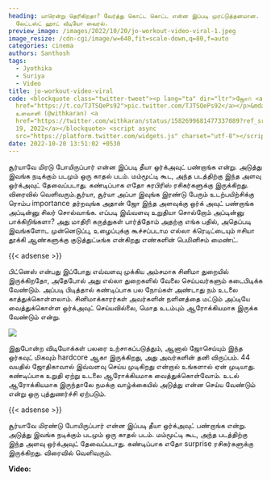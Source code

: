 ```yaml
---
heading: யாரென்று தெரிகிறதா? வேர்த்து கொட்ட கொட்ட என்ன இப்படி முரட்டுத்தனமான. ஜோ
  லேட்டஸ்ட் ஹாட் வீடியோ வைரல்.
preview_image: /images/2022/10/20/jo-workout-video-viral-1.jpeg
image_resize: /cdn-cgi/image/w=640,fit=scale-down,q=80,f=auto
categories: cinema
authors: Santhosh
tags:
  - Jyothika
  - Suriya
  - Video
title: jo-workout-video-viral
code: <blockquote class="twitter-tweet"><p lang="ta" dir="ltr">ஜோ🔥 <a
  href="https://t.co/TJTSQePs92">pic.twitter.com/TJTSQePs92</a></p>&mdash;
  உளவாளி (@withkaran) <a
  href="https://twitter.com/withkaran/status/1582699681477337089?ref_src=twsrc%5Etfw">October
  19, 2022</a></blockquote> <script async
  src="https://platform.twitter.com/widgets.js" charset="utf-8"></script>
date: 2022-10-20 13:51:02 +0530
---
```

சூர்யாவே மிரடு போயிருப்பார் என்ன இப்படி தீயா ஒர்க்அவுட் பண்றாங்க என்று. அடுத்து இவங்க நடிக்கும் படமும் ஒரு காதல் படம். மம்மூட்டி கூட, அந்த படத்திற்கு இந்த அளவு ஒர்க்அவுட் தேவைப்படாது. கண்டிப்பாக எதோ சுரபிரிஸ் ரசிகர்களுக்கு இருக்கிறது. விரைவில் வெளிவரும்.சூர்யா, சூர்யா அப்பா இவுங்க இரண்டு பேரும் உடற்பயிற்சிக்கு ரொம்ப importance தர்றவுங்க அதான் ஜோ இந்த அளவுக்கு ஒர்க் அவுட் பண்றாங்க அப்டின்னு சிலர் சொல்வாங்க. எப்படி இவ்வளவு உறுதியா சொல்றோம் அப்டின்னு பாக்கிறிங்களா? அது மாதிரி கருத்துகள் பார்த்தோம் அதற்கு எங்க பதில், அதெப்படி இவங்களோட முன்னெடுப்பு, உழைப்புக்கு கூச்சப்படாம எல்லா க்ரெடிட்டையும் ஈசியா தூக்கி ஆண்களுக்கு குடுத்துட்டீங்க என்கிறது எண்களின் பெமினிசம் மைண்ட்.

{{< adsense >}}

பிட்னெஸ் என்பது இப்போது எவ்வளவு முக்கிய அம்சமாக சினிமா துறையில் இருக்கிறதோ, அதேபோல் அது எல்லா துறைகளில் வேலை செய்பவர்களும் கடைபிடிக்க வேண்டும். அப்படி பிடித்தால் கண்டிப்பாக பல நோய்கள் அண்டாது நம் உடலை காத்துக்கொள்ளலாம். சினிமாக்காரர்கள் அவர்களின் நளினத்தை மட்டும் அப்டியே வைத்துக்கொள்ள ஒர்க்அவுட் செய்யவில்லை, மொத உடம்பும் ஆரோக்கியமாக இருக்க வேண்டும் என்று.

![](/images/2022/10/20/jo-workout-video-viral.jpeg)

இதுபோன்ற விடியோக்கள் பலரை உற்சாகப்படுத்தும், ஆனால் ஜோசெய்யும் இந்த ஒர்கவுட் மிகவும் hardcore ஆகா இருக்கிறது, அது அவர்களின் தனி விருப்பம். 44 வயதில் ஜோதிகாவால் இவ்வளவு செய்ய முடிகிறது என்றால் உங்களால் ஏன் முடியாது. கண்டிப்பாக உறுதி ஏற்று உடலை ஆரோக்கியமாக வைத்துக்கொள்வோம். உடல் ஆரோக்கியமாக இருந்தாலே நமக்கு வாழ்க்கையில் அடுத்து என்ன செய்ய வேண்டும் என்று ஒரு புத்துணர்ச்சி ஏற்படும்.

{{< adsense >}}

சூர்யாவே மிரண்டு போயிருப்பார் என்ன இப்படி தீயா ஒர்க்அவுட் பண்றாங்க என்று. அடுத்து இவங்க நடிக்கும் படமும் ஒரு காதல் படம். மம்மூட்டி கூட, அந்த படத்திற்கு இந்த அளவு ஒர்க்அவுட் தேவைப்படாது. கண்டிப்பாக எதோ surprise ரசிகர்களுக்கு இருக்கிறது. விரைவில் வெளிவரும்.

**V﻿ideo:**